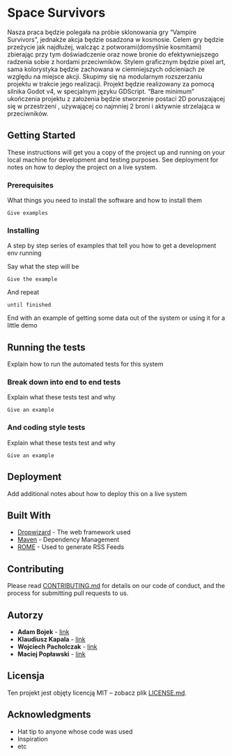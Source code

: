 # Space Survivors

Nasza praca będzie polegała na próbie sklonowania gry “Vampire Survivors”, jednakże akcja będzie osadzona w kosmosie. Celem gry będzie przeżycie jak najdłużej, walcząc z potworami(domyślnie kosmitami) zbierając przy tym doświadczenie oraz nowe bronie do efektywniejszego radzenia sobie z hordami przeciwników. Stylem graficznym będzie pixel art, sama kolorystyka będzie zachowana w ciemniejszych odcieniach ze względu na miejsce akcji. Skupimy się na modularnym rozszerzaniu projektu w trakcie jego realizacji. Projekt będzie realizowany za pomocą silnika Godot v4, w specjalnym języku GDScript. “Bare minimum” ukończenia projektu z założenia będzie stworzenie postaci 2D poruszającej się w przestrzeni , używającej co najmniej 2 broni i aktywnie strzelająca w przeciwników. 

## Getting Started

These instructions will get you a copy of the project up and running on your local machine for development and testing purposes. See deployment for notes on how to deploy the project on a live system.

### Prerequisites

What things you need to install the software and how to install them

```
Give examples
```

### Installing

A step by step series of examples that tell you how to get a development env running

Say what the step will be

```
Give the example
```

And repeat

```
until finished
```

End with an example of getting some data out of the system or using it for a little demo

## Running the tests

Explain how to run the automated tests for this system

### Break down into end to end tests

Explain what these tests test and why

```
Give an example
```

### And coding style tests

Explain what these tests test and why

```
Give an example
```

## Deployment

Add additional notes about how to deploy this on a live system

## Built With

* [Dropwizard](http://www.dropwizard.io/1.0.2/docs/) - The web framework used
* [Maven](https://maven.apache.org/) - Dependency Management
* [ROME](https://rometools.github.io/rome/) - Used to generate RSS Feeds

## Contributing

Please read [CONTRIBUTING.md](https://gist.github.com/PurpleBooth/b24679402957c63ec426) for details on our code of conduct, and the process for submitting pull requests to us.


## Autorzy

* **Adam Bojek** - [link](https://github.com/AdamBojek)
* **Klaudiusz Kapala** - [link](https://github.com/klaudiusz451)
* **Wojciech Pacholczak** - [link](https://github.com/Narsky7)
* **Maciej Popławski** - [link](https://github.com/MTSSkibid)

## Licensja

Ten projekt jest objęty licencją MIT – zobacz plik [LICENSE.md](LICENSE.md).

## Acknowledgments

* Hat tip to anyone whose code was used
* Inspiration
* etc
